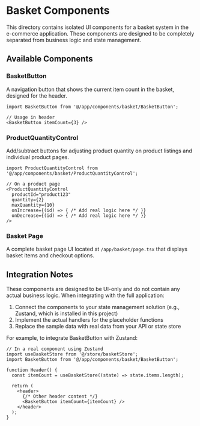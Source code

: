 # Basket Components

This directory contains isolated UI components for a basket system in the e-commerce application. These components are designed to be completely separated from business logic and state management.

## Available Components

### BasketButton

A navigation button that shows the current item count in the basket, designed for the header.

```tsx
import BasketButton from '@/app/components/basket/BasketButton';

// Usage in header
<BasketButton itemCount={3} />
```

### ProductQuantityControl

Add/subtract buttons for adjusting product quantity on product listings and individual product pages.

```tsx
import ProductQuantityControl from '@/app/components/basket/ProductQuantityControl';

// On a product page
<ProductQuantityControl
  productId="product123"
  quantity={2}
  maxQuantity={10}
  onIncrease={(id) => { /* Add real logic here */ }}
  onDecrease={(id) => { /* Add real logic here */ }}
/>
```

### Basket Page

A complete basket page UI located at `/app/basket/page.tsx` that displays basket items and checkout options.

## Integration Notes

These components are designed to be UI-only and do not contain any actual business logic. When integrating with the full application:

1. Connect the components to your state management solution (e.g., Zustand, which is installed in this project)
2. Implement the actual handlers for the placeholder functions
3. Replace the sample data with real data from your API or state store

For example, to integrate BasketButton with Zustand:

```tsx
// In a real component using Zustand
import useBasketStore from '@/store/basketStore';
import BasketButton from '@/app/components/basket/BasketButton';

function Header() {
  const itemCount = useBasketStore((state) => state.items.length);
  
  return (
    <header>
      {/* Other header content */}
      <BasketButton itemCount={itemCount} />
    </header>
  );
}
```